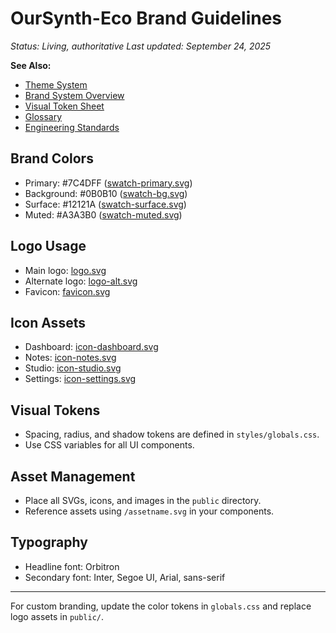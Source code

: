 
# OurSynth-Eco Brand Guidelines

_Status: Living, authoritative_
_Last updated: September 24, 2025_

**See Also:**

- [Theme System](./THEME_SYSTEM.md)
- [Brand System Overview](./brand-system.md)
- [Visual Token Sheet](./VISUAL_TOKEN_SHEET.md)
- [Glossary](../reference/GLOSSARY.md)
- [Engineering Standards](../reference/STANDARDS.md)

## Brand Colors

- Primary: #7C4DFF ([swatch-primary.svg](../public/swatch-primary.svg))
- Background: #0B0B10 ([swatch-bg.svg](../public/swatch-bg.svg))
- Surface: #12121A ([swatch-surface.svg](../public/swatch-surface.svg))
- Muted: #A3A3B0 ([swatch-muted.svg](../public/swatch-muted.svg))

## Logo Usage

- Main logo: [logo.svg](../public/logo.svg)
- Alternate logo: [logo-alt.svg](../public/logo-alt.svg)
- Favicon: [favicon.svg](../public/favicon.svg)

## Icon Assets

- Dashboard: [icon-dashboard.svg](../public/icon-dashboard.svg)
- Notes: [icon-notes.svg](../public/icon-notes.svg)
- Studio: [icon-studio.svg](../public/icon-studio.svg)
- Settings: [icon-settings.svg](../public/icon-settings.svg)

## Visual Tokens

- Spacing, radius, and shadow tokens are defined in `styles/globals.css`.
- Use CSS variables for all UI components.

## Asset Management

- Place all SVGs, icons, and images in the `public` directory.
- Reference assets using `/assetname.svg` in your components.

## Typography

- Headline font: Orbitron
- Secondary font: Inter, Segoe UI, Arial, sans-serif

---

For custom branding, update the color tokens in `globals.css` and replace logo assets in `public/`.
